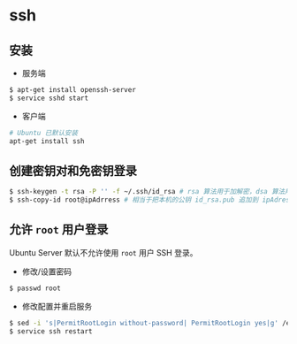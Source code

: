 # ssh

## 安装

* 服务端

```bash
$ apt-get install openssh-server
$ service sshd start
```

* 客户端

```bash
# Ubuntu 已默认安装
apt-get install ssh
```

## 创建密钥对和免密钥登录

```bash
$ ssh-keygen -t rsa -P '' -f ~/.ssh/id_rsa # rsa 算法用于加解密，dsa 算法用于签名与验证，-f 指定输出文件
$ ssh-copy-id root@ipAdrress # 相当于把本机的公钥 id_rsa.pub 追加到 ipAdress 的 authroized_keys 文件中
```

## 允许 `root` 用户登录

Ubuntu Server 默认不允许使用 `root` 用户 SSH 登录。

* 修改/设置密码

```bash
$ passwd root
```

* 修改配置并重启服务

```bash
$ sed -i 's|PermitRootLogin without-password| PermitRootLogin yes|g' /etc/ssh/sshd_config
$ service ssh restart
```